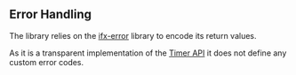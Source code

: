 ## Error Handling

The library relies on the [ifx-error](https://bitbucket.vih.infineon.com/projects/V2XSYS/repos/hsw-ifx-error/browse) library to encode its return values.

As it is a transparent implementation of the [Timer API](https://bitbucket.vih.infineon.com/projects/V2XSYS/repos/hsw-timer/browse) it does not define any custom error codes.